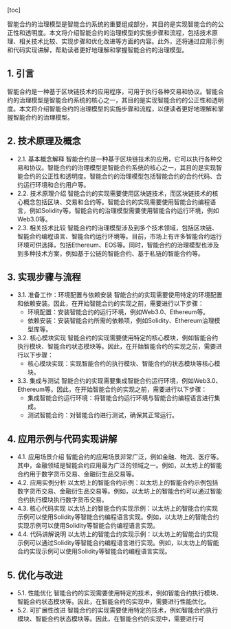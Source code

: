 
[toc]                    
                
                
智能合约的治理模型是智能合约系统的重要组成部分，其目的是实现智能合约的公正性和透明度。本文将介绍智能合约的治理模型的实施步骤和流程，包括技术原理、相关技术比较、实现步骤和优化改进等方面的内容。此外，还将通过应用示例和代码实现讲解，帮助读者更好地理解和掌握智能合约的治理模型。

## 1. 引言

智能合约是一种基于区块链技术的应用程序，可用于执行各种交易和协议。智能合约的治理模型是智能合约系统的核心之一，其目的是实现智能合约的公正性和透明度。本文将介绍智能合约的治理模型的实施步骤和流程，以便读者更好地理解和掌握智能合约的治理模型。

## 2. 技术原理及概念

- 2.1. 基本概念解释
智能合约是一种基于区块链技术的应用，它可以执行各种交易和协议。智能合约的治理模型是智能合约系统的核心之一，其目的是实现智能合约的公正性和透明度。智能合约的治理模型包括智能合约的合约代码、合约运行环境和合约用户等。
- 2.2. 技术原理介绍
智能合约的实现需要使用区块链技术，而区块链技术的核心概念包括区块、交易和合约等。智能合约的实现需要使用智能合约编程语言，例如Solidity等。智能合约的治理模型需要使用智能合约运行环境，例如Web3.0等。
- 2.3. 相关技术比较
智能合约的治理模型涉及到多个技术领域，包括区块链、智能合约编程语言、智能合约运行环境等。目前，市场上有许多智能合约运行环境可供选择，包括Ethereum、EOS等。同时，智能合约的治理模型也涉及到多种技术方案，例如基于公链的智能合约、基于私链的智能合约等。

## 3. 实现步骤与流程

- 3.1. 准备工作：环境配置与依赖安装
智能合约的实现需要使用特定的环境配置和依赖安装。因此，在开始智能合约的实现之前，需要进行以下步骤：
    - 环境配置：安装智能合约的运行环境，例如Web3.0、Ethereum等。
    - 依赖安装：安装智能合约所需的依赖项，例如Solidity、Ethereum治理模型库等。
- 3.2. 核心模块实现
智能合约的实现需要使用特定的核心模块，例如智能合约执行模块、智能合约状态模块等。因此，在开始智能合约的实现之前，需要进行以下步骤：
    - 核心模块实现：实现智能合约的执行模块、智能合约的状态模块等核心模块。
- 3.3. 集成与测试
智能合约的实现需要集成智能合约运行环境，例如Web3.0、Ethereum等。因此，在开始智能合约的实现之前，需要进行以下步骤：
    - 集成智能合约运行环境：将智能合约运行环境与智能合约编程语言进行集成。
    - 测试智能合约：对智能合约进行测试，确保其正常运行。

## 4. 应用示例与代码实现讲解

- 4.1. 应用场景介绍
智能合约的应用场景非常广泛，例如金融、物流、医疗等。其中，金融领域是智能合约应用最为广泛的领域之一。例如，以太坊上的智能合约用于数字货币交易、金融衍生品交易等。
- 4.2. 应用实例分析
以太坊上的智能合约示例：以太坊上的智能合约示例包括数字货币交易、金融衍生品交易等。例如，以太坊上的智能合约可以通过智能合约执行模块执行数字货币交易。
- 4.3. 核心代码实现
以太坊上的智能合约实现示例：以太坊上的智能合约实现示例可以使用Solidity等智能合约编程语言实现。例如，以太坊上的智能合约实现示例可以使用Solidity等智能合约编程语言实现。
- 4.4. 代码讲解说明
以太坊上的智能合约实现示例：以太坊上的智能合约实现示例可以通过Solidity等智能合约编程语言进行实现。例如，以太坊上的智能合约实现示例可以使用Solidity等智能合约编程语言实现。

## 5. 优化与改进

- 5.1. 性能优化
智能合约的实现需要使用特定的技术，例如智能合约执行模块、智能合约状态模块等。因此，在智能合约的实现中，需要进行性能优化。
- 5.2. 可扩展性改进
智能合约的实现需要使用特定的技术，例如智能合约执行模块、智能合约状态模块等。因此，在智能合约的实现中，需要进行可


